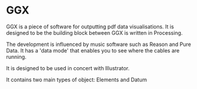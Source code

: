 # GGX

GGX is a piece of software for outputting pdf data visualisations.
It is designed to be the building block between 
GGX is written in Processing.

The development is influenced by music software such as Reason and Pure Data. It has a 'data mode' that enables you to see where the cables are running.

It is designed to be used in concert with Illustrator.


It contains two main types of object: Elements and Datum
